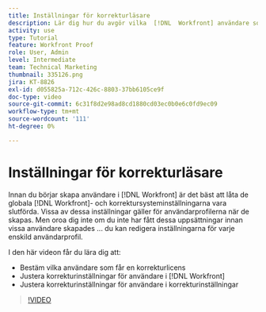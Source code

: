 ```yaml
---
title: Inställningar för korrekturläsare
description: Lär dig hur du avgör vilka  [!DNL  Workfront] användare som får en språklicens och sedan justerar användarinställningarna i både [!DNL Workfront]  och i bakomliggande inställningar.
activity: use
type: Tutorial
feature: Workfront Proof
role: User, Admin
level: Intermediate
team: Technical Marketing
thumbnail: 335126.png
jira: KT-8826
exl-id: d055825a-712c-426c-8803-37bb6105ce9f
doc-type: video
source-git-commit: 6c31f8d2e98ad8cd1880cd03ec0b0e6c0fd9ec09
workflow-type: tm+mt
source-wordcount: '111'
ht-degree: 0%

---
```


# Inställningar för korrekturläsare

Innan du börjar skapa användare i [!DNL  Workfront] är det bäst att låta de globala [!DNL Workfront]- och korrektursysteminställningarna vara slutförda. Vissa av dessa inställningar gäller för användarprofilerna när de skapas. Men oroa dig inte om du inte har fått dessa uppsättningar innan vissa användare skapades ... du kan redigera inställningarna för varje enskild användarprofil.


I den här videon får du lära dig att:

* Bestäm vilka användare som får en korrekturlicens
* Justera korrekturinställningar för användare i [!DNL  Workfront]
* Justera korrekturinställningar för användare i korrekturinställningar

>[!VIDEO](https://video.tv.adobe.com/v/335126/?quality=12&learn=on)

<!--
Lean More URLs
-->
